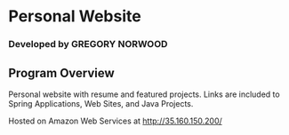# Personal Website

### Developed by GREGORY NORWOOD

## Program Overview
Personal website with resume and featured projects. Links are included to Spring Applications, Web Sites, and Java Projects.

Hosted on Amazon Web Services at http://35.160.150.200/
